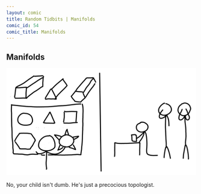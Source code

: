 ```yaml
---
layout: comic
title: Random Tidbits | Manifolds
comic_id: 54
comic_title: Manifolds
---
```


## Manifolds

<img id="img54" src="/assets/images/54.png">

No, your child isn't dumb. He's just a precocious topologist.

